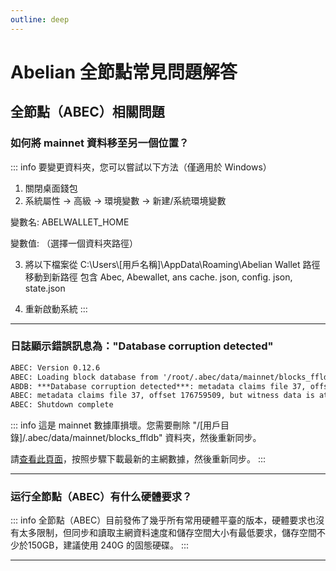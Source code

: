 ```yaml
---
outline: deep
---
```


# Abelian 全節點常見問題解答

## 全節點（ABEC）相關問題

### <Badge type="warning" text="QUESTION" /> 如何將 mainnet 資料移至另一個位置？

::: info <Badge type="tip" text="ANSWER" />
要變更資料夾，您可以嘗試以下方法（僅適用於 Windows）

1. 關閉桌面錢包
2. 系統屬性 -> 高級 -> 環境變數 -> 新建/系統環境變數

變數名: ABELWALLET_HOME

變數值: （選擇一個資料夾路徑）

3. 將以下檔案從 C:\Users\\[用戶名稱]\AppData\Roaming\Abelian Wallet 路徑移動到新路徑
包含 Abec, Abewallet, ans cache. json, config. json, state.json

4. 重新啟動系統
:::

---

### <Badge type="warning" text="QUESTION" /> 日誌顯示錯誤訊息為："Database corruption detected"

```txt
ABEC: Version 0.12.6
ABEC: Loading block database from '/root/.abec/data/mainnet/blocks_ffldb'
ABDB: ***Database corruption detected***: metadata claims file 37, offset 176759509, but witness data is at file 0, offset 0
ABEC: metadata claims file 37, offset 176759509, but witness data is at file 0, offset 0
ABEC: Shutdown complete
```

::: info <Badge type="tip" text="ANSWER" />
這是 mainnet 數據庫損壞。您需要刪除 "/[用戶目錄]/.abec/data/mainnet/blocks_ffldb" 資料夾，然後重新同步。

請[查看此頁面](/zh/downloads/fullnode-db)，按照步驟下載最新的主網數據，然後重新同步。
:::

---

### <Badge type="warning" text="QUESTION" /> 运行全節點（ABEC）有什么硬體要求？

::: info <Badge type="tip" text="ANSWER" />
全節點（ABEC）目前發佈了幾乎所有常用硬體平臺的版本，硬體要求也沒有太多限制，但同步和讀取主網資料速度和儲存空間大小有最低要求，儲存空間不少於150GB，建議使用 240G 的固態硬碟。
:::

---